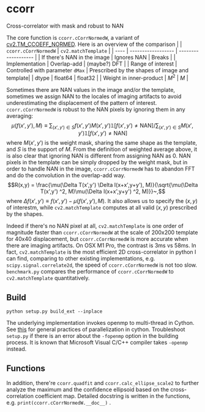 # ccorr
Cross-correlator with mask and robust to NAN

The core function is `ccorr.cCorrNormedW`, a variant of [cv2.TM_CCOEFF_NORMED](https://docs.opencv.org/4.x/df/dfb/group__imgproc__object.html#gga3a7850640f1fe1f58fe91a2d7583695dac6677e2af5e0fae82cc5339bfaef5038).
Here is an overview of the comparison
| | `ccorr.cCorrNormedW`    | `cv2.matchTemplate` |
| ---- | ------------------ | ------------------- |
| If there's NAN in the image | Ignores NAN | Breaks |
| Implementation | Overlap-add  | (maybe?) DFT   |
| Range of interest  | Controlled with parameter `dMax` | Prescribed by the shapes of image and template|
| dtype | float64 | float32 |
| Weight in inner-product | $M^2$ | $M$ |

Sometimes there are NAN values in the image and/or the template, sometimes we assign NAN to the locales of imaging artifacts to avoid underestimating the displacement of the pattern of interest. 
`ccorr.cCorrNormedW` is robust to the NAN pixels by ignoring them in any averaging:
$$\mu(f(x',y'), M) \equiv \sum_{(x',y')\in S} f(x',y')M(x',y')\mathbb{1}[f(x',y')\neq \mathrm{NAN}] / \sum_{(x',y')\in S} M(x',y')\mathbb{1}[f(x',y')\neq \mathrm{NAN}]$$
where $M(x',y')$ is the weight mask, sharing the same shape as the template, and $S$ is the support of $M$. 
From the definition of weighted average above, it is also clear that ignoring NAN is different from assigning NAN as 0.
NAN pixels in the template can be simply dropped by the weight mask, but in order to handle NAN in the image, `ccorr.cCorrNormedW` has to abandon FFT and do the convolution in the overlap-add way. 
$$R(x,y) = \frac{\mu(\Delta T(x',y') \Delta I(x+x',y+y'), M)}{\sqrt{\mu(\Delta T(x',y') ^2, M)\mu(\Delta I(x+x',y+y') ^2, M)}}~,$$
where $\Delta f(x',y') \equiv f(x',y') - \mu(f(x',y'), M)$. It also allows us to specify the $(x,y)$ of interestm, while `cv2.matchTemplate` computes at all valid $(x,y)$ prescribed by the shapes. 

Indeed if there's no NAN pixel at all, `cv2.matchTemplate` is one order of magnitude faster than `ccorr.cCorrNormedW` at the scale of 200x200 template for 40x40 displacement, but `ccorr.cCorrNormedW` is more accurate when there are imaging artifacts. 
On OSX M1 Pro, the contrast is 3ms vs 58ms. 
In fact, `cv2.matchTemplate` is the most efficient 2D cross-correlator in python I can find, comparing to other existing implementations, e.g. `scipy.signal.correlate2d`, the speed of `ccorr.cCorrNormedW` is not too slow. 
`benchmark.py` compares the performance of `ccorr.cCorrNormedW` to `cv2.matchTemplate` quantitatively.

## Build
    python setup.py build_ext --inplace

The underlying implementation invokes openmp to multi-thread in Cython. 
See [this](https://cython.readthedocs.io/en/latest/src/userguide/parallelism.html) for general practices of parallelization in cython. 
Troubleshoot `setup.py` if there is an error about the `-fopenmp` option in the building process. It is known that Microsoft Visual C/C++ compiler takes `-openmp` instead. 

## Functions
In addition, there're `ccorr.quadfit` and `ccorr.calc_ellipse_scale2` to further analyze the maximum and the confidence ellipsoid based on the cross-correlation coefficient map.
Detailed docstring is written in the functions, e.g. `print(ccorr.cCorrNormedW.__doc__)` .
